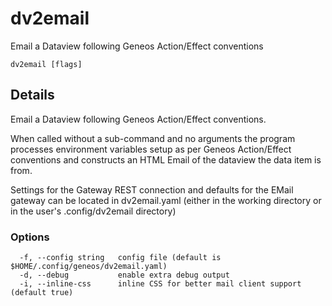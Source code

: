 # dv2email

Email a Dataview following Geneos Action/Effect conventions

```text
dv2email [flags]
```
## Details

Email a Dataview following Geneos Action/Effect conventions.

When called without a sub-command and no arguments the program
processes environment variables setup as per Geneos Action/Effect
conventions and constructs an HTML Email of the dataview the data
item is from.

Settings for the Gateway REST connection and defaults for the EMail
gateway can be located in dv2email.yaml (either in the working
directory or in the user's .config/dv2email directory)
	
### Options

```text
  -f, --config string   config file (default is $HOME/.config/geneos/dv2email.yaml)
  -d, --debug           enable extra debug output
  -i, --inline-css      inline CSS for better mail client support (default true)
```

